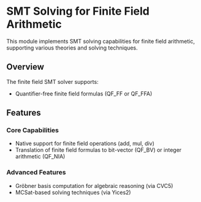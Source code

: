 # SMT Solving for Finite Field Arithmetic

This module implements SMT solving capabilities for finite field arithmetic, supporting various theories and solving
techniques.

## Overview

The finite field SMT solver supports:

- Quantifier-free finite field formulas (QF_FF or QF_FFA)

## Features

### Core Capabilities

- Native support for finite field operations (add, mul, div)
- Translation of finite field formulas to bit-vector (QF_BV) or integer arithmetic (QF_NIA)

### Advanced Features

- Gröbner basis computation for algebraic reasoning (via CVC5)
- MCSat-based solving techniques (via Yices2)
